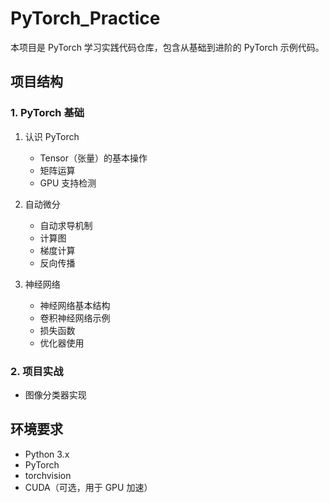 # PyTorch_Practice

本项目是 PyTorch 学习实践代码仓库，包含从基础到进阶的 PyTorch 示例代码。

## 项目结构

### 1. PyTorch 基础

1. 认识 PyTorch
   - Tensor（张量）的基本操作
   - 矩阵运算
   - GPU 支持检测
2. 自动微分

   - 自动求导机制
   - 计算图
   - 梯度计算
   - 反向传播

3. 神经网络
   - 神经网络基本结构
   - 卷积神经网络示例
   - 损失函数
   - 优化器使用

### 2. 项目实战

- 图像分类器实现

## 环境要求

- Python 3.x
- PyTorch
- torchvision
- CUDA（可选，用于 GPU 加速）
